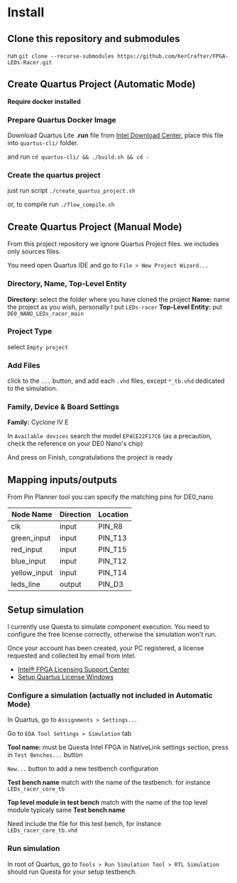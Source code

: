 # Install

## Clone this repository and submodules

run `git clone --recurse-submodules https://github.com/KerCrafter/FPGA-LEDs-Racer.git`

## Create Quartus Project (Automatic Mode)

**Require docker installed**

### Prepare Quartus Docker Image

Download Quartus Lite **.run** file from [Intel Download Center](https://www.intel.com/content/www/us/en/software-kit/849769/intel-quartus-prime-lite-edition-design-software-version-24-1-for-linux.html), place this file into `quartus-cli/` folder.

and run `cd quartus-cli/ && ./build.sh && cd -`

### Create the quartus project

just run script `./create_quartus_project.sh`

or, to compile run `./flow_compile.sh`

## Create Quartus Project (Manual Mode)

From this project repository we ignore Quartus Project files. we includes only sources files.

You need open Quartus IDE and go to `File > New Project Wizard...` 

### Directory, Name, Top-Level Entity

**Directory:** select the folder where you have cloned the project
**Name:** name the project as you wish, personally I put `LEDs-racer`
**Top-Level Entity:** put `DE0_NANO_LEDs_racer_main`

### Project Type

select `Empty project`

### Add Files

click to the `...` button, and add each `.vhd` files, except `*_tb.vhd` dedicated to the simulation.

### Family, Device & Board Settings

**Family:** Cyclone IV E

In `Available devices` search the model `EP4CE22F17C6` (as a precaution, check the reference on your DE0 Nano's chip)


And press on Finish, congratulations the project is ready

## Mapping inputs/outputs

From Pin Planner tool you can specify the matching pins for DE0_nano

| Node Name | Direction | Location |
| - | - | - |
| clk | input | PIN_R8 |
| green_input | input | PIN_T13 |
| red_input | input | PIN_T15 |
| blue_input | input | PIN_T12 |
| yellow_input | input | PIN_T14 |
| leds_line | output | PIN_D3 |

## Setup simulation

I currently use Questa to simulate component execution. You need to configure the free license correctly, otherwise the simulation won't run.

Once your account has been created, your PC registered, a license requested and collected by email from intel.
- [Intel® FPGA Licensing Support Center](https://www.intel.com/content/www/us/en/support/programmable/licensing/support-center.html)
- [Setup Quartus License Windows](https://www.terasic.com.tw/wiki/Setup_Quartus_License_Windows)

### Configure a simulation (actually not included in Automatic Mode)

In Quartus, go to `Assignments > Settings...`

Go to `EDA Tool Settings > Simulation` tab

**Tool name:** must be Questa Intel FPGA
in NativeLink settings section, press in `Test Benches...` button

`New...` button to add a new testbench configuration

**Test bench name** match with the name of the testbench. for instance `LEDs_racer_core_tb`

**Top level module in test bench** match with the name of the top level module typicaly same **Test bench name**

Need include the file for this test bench, for instance `LEDs_racer_core_tb.vhd`

### Run simulation

In root of Quartus, go to `Tools > Run Simulation Tool > RTL Simulation` should run Questa for your setup testbench.
